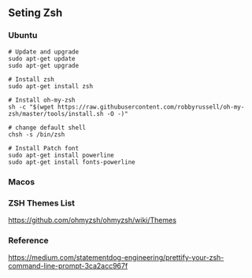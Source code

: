 ## Seting Zsh

### Ubuntu

```shell
# Update and upgrade
sudo apt-get update
sudo apt-get upgrade

# Install zsh
sudo apt-get install zsh

# Install oh-my-zsh
sh -c "$(wget https://raw.githubusercontent.com/robbyrussell/oh-my-zsh/master/tools/install.sh -O -)"

# change default shell
chsh -s /bin/zsh

# Install Patch font
sudo apt-get install powerline
sudo apt-get install fonts-powerline

```

### Macos

### ZSH Themes List
https://github.com/ohmyzsh/ohmyzsh/wiki/Themes

### Reference 
https://medium.com/statementdog-engineering/prettify-your-zsh-command-line-prompt-3ca2acc967f
